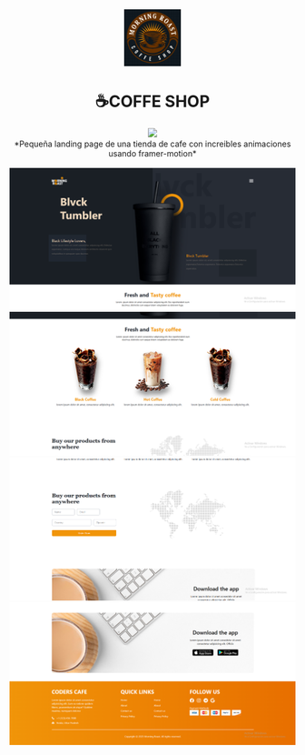 <div align='center'>
  <img src='./src/assets/favicon.png' width='100px' />

  # ☕COFFE SHOP
   <img src="https://skills.syvixor.com/api/icons?i=typescript,reactjs,motion,tailwindcss,vite" > 
   <br>
*Pequeña landing page de una tienda de cafe con increibles animaciones usando framer-motion*

</div>
<br>
<img src='./src/assets/coffe-1.png' />
<img src='./src/assets/coffe-2.png' />
<img src='./src/assets/coffe-3.png' />
<img src='./src/assets/coffe-4.png' />
